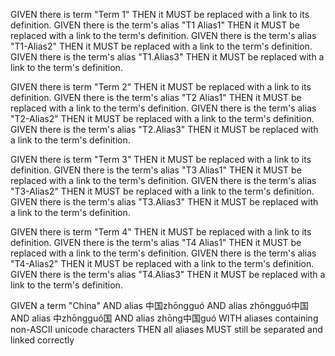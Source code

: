 GIVEN there is term "Term 1" THEN it MUST be replaced with a link to its definition.
GIVEN there is the term's alias "T1 Alias1" THEN it MUST be replaced with a link to the term's definition.
GIVEN there is the term's alias "T1-Alias2" THEN it MUST be replaced with a link to the term's definition.
GIVEN there is the term's alias "T1.Alias3" THEN it MUST be replaced with a link to the term's definition.

GIVEN there is term "Term 2" THEN it MUST be replaced with a link to its definition.
GIVEN there is the term's alias "T2 Alias1" THEN it MUST be replaced with a link to the term's definition.
GIVEN there is the term's alias "T2-Alias2" THEN it MUST be replaced with a link to the term's definition.
GIVEN there is the term's alias "T2.Alias3" THEN it MUST be replaced with a link to the term's definition.

GIVEN there is term "Term 3" THEN it MUST be replaced with a link to its definition.
GIVEN there is the term's alias "T3 Alias1" THEN it MUST be replaced with a link to the term's definition.
GIVEN there is the term's alias "T3-Alias2" THEN it MUST be replaced with a link to the term's definition.
GIVEN there is the term's alias "T3.Alias3" THEN it MUST be replaced with a link to the term's definition.

GIVEN there is term "Term 4" THEN it MUST be replaced with a link to its definition.
GIVEN there is the term's alias "T4 Alias1" THEN it MUST be replaced with a link to the term's definition.
GIVEN there is the term's alias "T4-Alias2" THEN it MUST be replaced with a link to the term's definition.
GIVEN there is the term's alias "T4.Alias3" THEN it MUST be replaced with a link to the term's definition.

GIVEN a term "China"
AND alias 中国zhōngguó
AND alias zhōngguó中国
AND alias 中zhōngguó国
AND alias zhōng中国guó
WITH aliases containing non-ASCII unicode characters
THEN all aliases MUST still be separated and linked correctly
